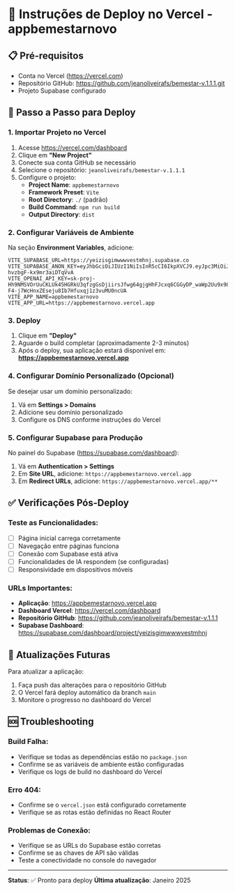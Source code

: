 # 🚀 Instruções de Deploy no Vercel - appbemestarnovo

## 📋 Pré-requisitos
- Conta no Vercel (https://vercel.com)
- Repositório GitHub: https://github.com/jeanoliveirafs/bemestar-v.1.1.1.git
- Projeto Supabase configurado

## 🔧 Passo a Passo para Deploy

### 1. Importar Projeto no Vercel
1. Acesse https://vercel.com/dashboard
2. Clique em **"New Project"**
3. Conecte sua conta GitHub se necessário
4. Selecione o repositório: `jeanoliveirafs/bemestar-v.1.1.1`
5. Configure o projeto:
   - **Project Name**: `appbemestarnovo`
   - **Framework Preset**: `Vite`
   - **Root Directory**: `./` (padrão)
   - **Build Command**: `npm run build`
   - **Output Directory**: `dist`

### 2. Configurar Variáveis de Ambiente
Na seção **Environment Variables**, adicione:

```
VITE_SUPABASE_URL=https://yeizisgimwwwvestmhnj.supabase.co
VITE_SUPABASE_ANON_KEY=eyJhbGciOiJIUzI1NiIsInR5cCI6IkpXVCJ9.eyJpc3MiOiJzdXBhYmFzZSIsInJlZiI6InllaXppc2dpbXd3d3Zlc3RtaG5qIiwicm9sZSI6ImFub24iLCJpYXQiOjE3NTI5NjExMTUsImV4cCI6MjA2ODUzNzExNX0.GexbZxkm0BqPUlZ9cgH5j-hvzbgF-kx9mr3aiDTqVvA
VITE_OPENAI_API_KEY=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
VITE_APP_NAME=appbemestarnovo
VITE_APP_URL=https://appbemestarnovo.vercel.app
```

### 3. Deploy
1. Clique em **"Deploy"**
2. Aguarde o build completar (aproximadamente 2-3 minutos)
3. Após o deploy, sua aplicação estará disponível em: **https://appbemestarnovo.vercel.app**

### 4. Configurar Domínio Personalizado (Opcional)
Se desejar usar um domínio personalizado:
1. Vá em **Settings > Domains**
2. Adicione seu domínio personalizado
3. Configure os DNS conforme instruções do Vercel

### 5. Configurar Supabase para Produção
No painel do Supabase (https://supabase.com/dashboard):
1. Vá em **Authentication > Settings**
2. Em **Site URL**, adicione: `https://appbemestarnovo.vercel.app`
3. Em **Redirect URLs**, adicione: `https://appbemestarnovo.vercel.app/**`

## ✅ Verificações Pós-Deploy

### Teste as Funcionalidades:
- [ ] Página inicial carrega corretamente
- [ ] Navegação entre páginas funciona
- [ ] Conexão com Supabase está ativa
- [ ] Funcionalidades de IA respondem (se configuradas)
- [ ] Responsividade em dispositivos móveis

### URLs Importantes:
- **Aplicação**: https://appbemestarnovo.vercel.app
- **Dashboard Vercel**: https://vercel.com/dashboard
- **Repositório GitHub**: https://github.com/jeanoliveirafs/bemestar-v.1.1.1
- **Supabase Dashboard**: https://supabase.com/dashboard/project/yeizisgimwwwvestmhnj

## 🔄 Atualizações Futuras
Para atualizar a aplicação:
1. Faça push das alterações para o repositório GitHub
2. O Vercel fará deploy automático da branch `main`
3. Monitore o progresso no dashboard do Vercel

## 🆘 Troubleshooting

### Build Falha:
- Verifique se todas as dependências estão no `package.json`
- Confirme se as variáveis de ambiente estão configuradas
- Verifique os logs de build no dashboard do Vercel

### Erro 404:
- Confirme se o `vercel.json` está configurado corretamente
- Verifique se as rotas estão definidas no React Router

### Problemas de Conexão:
- Verifique se as URLs do Supabase estão corretas
- Confirme se as chaves de API são válidas
- Teste a conectividade no console do navegador

---

**Status**: ✅ Pronto para deploy
**Última atualização**: Janeiro 2025